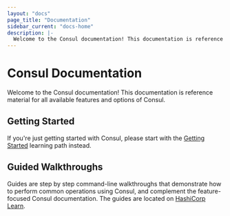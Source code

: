 ```yaml
---
layout: "docs"
page_title: "Documentation"
sidebar_current: "docs-home"
description: |-
  Welcome to the Consul documentation! This documentation is reference material for all available features and options of Consul. 
---
```


# Consul Documentation

Welcome to the Consul documentation! This documentation is reference
material for all available features and options of Consul. 

## Getting Started

If you're just getting started with Consul, please start with the
[Getting Started](https://learn.hashicorp.com/consul/?track=getting-started#getting-started) 
learning path instead.

## Guided Walkthroughs

Guides are step by step command-line walkthroughs that demonstrate
how to perform common operations using Consul, and complement the 
feature-focused Consul documentation. The guides are located on 
[HashiCorp Learn](https://learn.hashicorp.com/consul).
